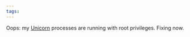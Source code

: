 ```yaml
---
tags: 
---
```


Oops: my [Unicorn](/wiki/Unicorn) processes are running with root privileges. Fixing now.
